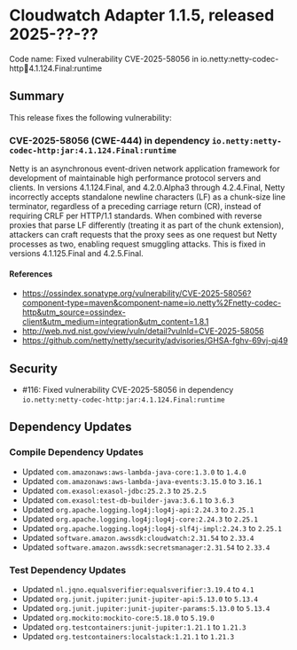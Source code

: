# Cloudwatch Adapter 1.1.5, released 2025-??-??

Code name: Fixed vulnerability CVE-2025-58056 in io.netty:netty-codec-http:jar:4.1.124.Final:runtime

## Summary

This release fixes the following vulnerability:

### CVE-2025-58056 (CWE-444) in dependency `io.netty:netty-codec-http:jar:4.1.124.Final:runtime`
Netty is an asynchronous event-driven network application framework for development of maintainable high performance protocol servers and clients. In versions 4.1.124.Final, and 4.2.0.Alpha3 through 4.2.4.Final, Netty incorrectly accepts standalone newline characters (LF) as a chunk-size line terminator, regardless of a preceding carriage return (CR), instead of requiring CRLF per HTTP/1.1 standards. When combined with reverse proxies that parse LF differently (treating it as part of the chunk extension), attackers can craft requests that the proxy sees as one request but Netty processes as two, enabling request smuggling attacks. This is fixed in versions 4.1.125.Final and 4.2.5.Final.
#### References
* https://ossindex.sonatype.org/vulnerability/CVE-2025-58056?component-type=maven&component-name=io.netty%2Fnetty-codec-http&utm_source=ossindex-client&utm_medium=integration&utm_content=1.8.1
* http://web.nvd.nist.gov/view/vuln/detail?vulnId=CVE-2025-58056
* https://github.com/netty/netty/security/advisories/GHSA-fghv-69vj-qj49

## Security

* #116: Fixed vulnerability CVE-2025-58056 in dependency `io.netty:netty-codec-http:jar:4.1.124.Final:runtime`

## Dependency Updates

### Compile Dependency Updates

* Updated `com.amazonaws:aws-lambda-java-core:1.3.0` to `1.4.0`
* Updated `com.amazonaws:aws-lambda-java-events:3.15.0` to `3.16.1`
* Updated `com.exasol:exasol-jdbc:25.2.3` to `25.2.5`
* Updated `com.exasol:test-db-builder-java:3.6.1` to `3.6.3`
* Updated `org.apache.logging.log4j:log4j-api:2.24.3` to `2.25.1`
* Updated `org.apache.logging.log4j:log4j-core:2.24.3` to `2.25.1`
* Updated `org.apache.logging.log4j:log4j-slf4j-impl:2.24.3` to `2.25.1`
* Updated `software.amazon.awssdk:cloudwatch:2.31.54` to `2.33.4`
* Updated `software.amazon.awssdk:secretsmanager:2.31.54` to `2.33.4`

### Test Dependency Updates

* Updated `nl.jqno.equalsverifier:equalsverifier:3.19.4` to `4.1`
* Updated `org.junit.jupiter:junit-jupiter-api:5.13.0` to `5.13.4`
* Updated `org.junit.jupiter:junit-jupiter-params:5.13.0` to `5.13.4`
* Updated `org.mockito:mockito-core:5.18.0` to `5.19.0`
* Updated `org.testcontainers:junit-jupiter:1.21.1` to `1.21.3`
* Updated `org.testcontainers:localstack:1.21.1` to `1.21.3`
